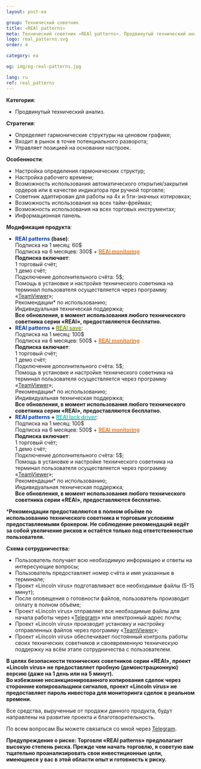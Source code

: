 ```yaml
---
layout: post-ea

group: Технический советник
title: «REAl patterns»
meta: Технический советник «REAl patterns». Продвинутый технический анализ. Все средства, вырученные от продажи данного продукта, будут направлены на развитие проекта и благотворительность.
logo: real_patterns.svg
order: 4

category: ea

og: img/og-real-patterns.jpg

lang: ru
ref: real_patterns
---
```


**Категория**:
  - Продвинутый технический анализ.

**Стратегия**:
  - Определяет гармонические структуры на ценовом графике;
  - Входит в рынок в точке потенциального разворота;
  - Управляет позицией на основании настроек.

**Особенности**:
  - Настройка определения гармонических структур;
  - Настройка рабочего времени;
  - Возможность использования автоматического открытия/закрытия ордеров или в качестве индикатора при ручной торговле;
  - Советник адаптирован для работы на 4х и 5ти-значных котировках;
  - Возможность использования на всех тайм-фреймах;
  - Возможность использования на всех торговых инструментах;
  - Информационная панель.

**Модификация продукта**:
  - **<span style="color:#033da9">REAl patterns</span> (base)**:  
  Подписка на 1 месяц: 60$  
  Подписка на 6 месяцев: 300$ + **<a href="https://lincolnvirus.com/ru/ea/real_monitoring.html" target="_blank"><span style="color:#f07e20">REAl monitoring</span></a>**  
  **Подписка включает**:  
  1 торговый счёт;  
  1 демо счёт;  
  Подключение дополнительного счёта: 5$;  
  Помощь в установке и настройке технического советника на терминал пользователя осуществляется через программу «<a href="https://www.teamviewer.com/ru/" target="_blank">TeamViewer</a>»;  
  Рекомендации* по использованию;  
  Индивидуальная техническая поддержка;  
  **Все обновления, в момент использования любого технического советника серии «REAl», предоставляются бесплатно.**
  - **<span style="color:#033da9">REAl patterns</span> + <a href="https://lincolnvirus.com/ru/ea/real_save.html" target="_blank"><span style="color:#81a614">REAl save</span></a>**:  
  Подписка на 1 месяц: 100$  
  Подписка на 6 месяцев: 500$ + **<a href="https://lincolnvirus.com/ru/ea/real_monitoring.html" target="_blank"><span style="color:#f07e20">REAl monitoring</span></a>**  
  **Подписка включает**:  
  1 торговый счёт;  
  1 демо счёт;  
  Подключение дополнительного счёта: 5$;  
  Помощь в установке и настройке технического советника на терминал пользователя осуществляется через программу «<a href="https://www.teamviewer.com/ru/" target="_blank">TeamViewer</a>»;  
  Рекомендации* по использованию;  
  Индивидуальная техническая поддержка;  
  **Все обновления, в момент использования любого технического советника серии «REAl», предоставляются бесплатно.**
  - **<span style="color:#033da9">REAl patterns</span> + <a href="https://lincolnvirus.com/ru/ea/real_lock_driver.html" target="_blank"><span style="color:#39c6be">REAl lock driver</span></a>**:  
  Подписка на 1 месяц: 100$  
  Подписка на 6 месяцев: 500$ + **<a href="https://lincolnvirus.com/ru/ea/real_monitoring.html" target="_blank"><span style="color:#f07e20">REAl monitoring</span></a>**  
  **Подписка включает**:  
  1 торговый счёт;  
  1 демо счёт;  
  Подключение дополнительного счёта: 5$;  
  Помощь в установке и настройке технического советника на терминал пользователя осуществляется через программу «<a href="https://www.teamviewer.com/ru/" target="_blank">TeamViewer</a>»;  
  Рекомендации* по использованию;  
  Индивидуальная техническая поддержка;  
  **Все обновления, в момент использования любого технического советника серии «REAl», предоставляются бесплатно.**
  
***Рекомендации предоставляются в полном объёме по использованию технического советника и торговым условиям предоставляемыми брокером. Не соблюдение рекомендаций ведёт за собой увеличение рисков и остаётся только под ответственностью пользователя.**
  
  **Схема сотрудничества:**  

- Пользователь получает всю необходимую информацию и ответы на интересующие вопросы;  
- Пользователь предоставляет номер счёта и имя указанные в терминале;  
- Проект «Lincoln virus» подготавливает все необходимые файлы (5-15 минут);  
- После оповещения о готовности файлов, пользователь производит оплату в полном объёме;  
- Проект «Lincoln virus» отправляет все необходимые файлы для начала работы через «<a href="https://t.me/chutkoy" target="_blank">Telegram</a>» или электронный адрес почты;  
- Проект «Lincoln virus» производит установку и настройку отправленных файлов через программу «<a href="https://www.teamviewer.com/ru/" target="_blank">TeamViewer</a>»;  
- Проект «Lincoln virus» обеспечивает постоянный контроль работы своих технических советников и своевременную техническую поддержку на всём этапе сотрудничества с пользователем.

**В целях безопасности технических советников серии «REAl», проект «Lincoln virus» не предоставляет пробную (демонстрационную) версию (даже на 1 день или на 5 минут).**  
**Во избежание несанкционированного копирования сделок через сторонние копировальщики сигналов, проект «Lincoln virus» не предоставляет пароль инвестора для мониторинга сделок в реальном времени.**

Все средства, вырученные от продажи данного продукта, будут направлены на развитие проекта и благотворительность.

По всем вопросам Вы можете связаться со мной через <a href="https://t.me/chutkoy" target="_blank">Telegram</a>.

**Предупреждение о риске: Торговля «REAl patterns» предполагает высокую степень риска. Прежде чем начать торговлю, я советую вам тщательно проанализировать свои инвестиционные цели, имеющиеся у вас в этой области опыт и готовность к риску.**
